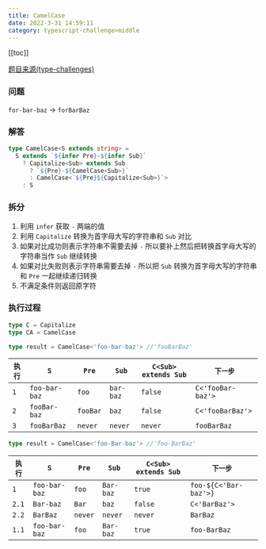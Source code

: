 ```yaml
---
title: CamelCase
date: 2022-3-31 14:59:11
category: typescript-challenge>middle
---
```


[[toc]]

[题目来源(type-challenges)](https://github.com/type-challenges/type-challenges/blob/master/questions/610-medium-camelcase/README.md)

### 问题
`for-bar-baz` -> `forBarBaz`

### 解答
```typescript
type CamelCase<S extends string> = 
  S extends `${infer Pre}-${infer Sub}`
    ? Capitalize<Sub> extends Sub
      ? `${Pre}-${CamelCase<Sub>}`
      : CamelCase<`${Pre}${Capitalize<Sub>}`>
    : S
```

### 拆分
1. 利用 `infer` 获取 `-` 两端的值
2. 利用 `Capitalize` 转换为首字母大写的字符串和 `Sub` 对比
3. 如果对比成功则表示字符串不需要去掉 `-` 所以要补上然后把转换首字母大写的字符串当作 `Sub` 继续转换
4. 如果对比失败则表示字符串需要去掉 `-` 所以把 `Sub` 转换为首字母大写的字符串和 `Pre` 一起继续递归转换
5. 不满足条件则返回原字符


### 执行过程
```typescript
type C = Capitalize
type CA = CamelCase
```

```typescript
type result = CamelCase<'foo-bar-baz'> //'fooBarBaz'
```
|`执行`|`S`|`Pre`|`Sub`|`C<Sub> extends Sub`|`下一步`|
| ---- | ---- | ---- | ---- | ---- | ---- |
|`1`|`foo-bar-baz`|`foo`|`bar-baz`|`false`|`C<'fooBar-baz'>`|
|`2`|`fooBar-baz`|`fooBar`|`baz`|`false`|`C<'fooBarBaz'>`|
|`3`|`fooBarBaz`|`never`|`never`|`never`|`fooBarBaz`|

```typescript
type result = CamelCase<'foo-Bar-baz'> //'foo-BarBaz'
```
|`执行`|`S`|`Pre`|`Sub`|`C<Sub> extends Sub`|`下一步`|
| ---- | ---- | ---- | ---- | ---- | ---- |
|`1`|`foo-bar-baz`|`foo`|`Bar-baz`|`true`|`foo-${C<'Bar-baz'>}`|
|`2.1`|`Bar-baz`|`Bar`|`baz`|`false`|`C<'BarBaz'>`|
|`2.2`|`BarBaz`|`never`|`never`|`never`|`BarBaz`|
|`1.1`|`foo-bar-baz`|`foo`|`Bar-baz`|`true`|`foo-BarBaz`|
